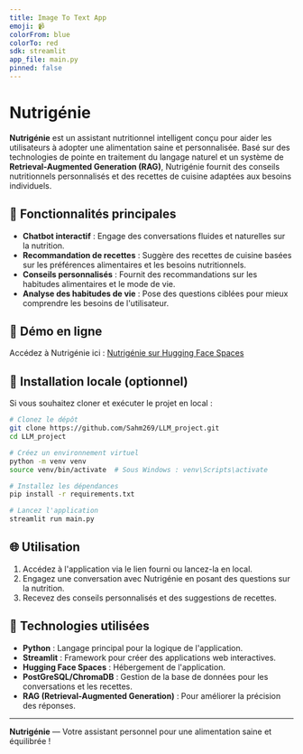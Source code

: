 ```yaml
---
title: Image To Text App
emoji: 📹
colorFrom: blue
colorTo: red
sdk: streamlit
app_file: main.py
pinned: false
---
```


# Nutrigénie

**Nutrigénie** est un assistant nutritionnel intelligent conçu pour aider les utilisateurs à adopter une alimentation saine et personnalisée. Basé sur des technologies de pointe en traitement du langage naturel et un système de **Retrieval-Augmented Generation (RAG)**, Nutrigénie fournit des conseils nutritionnels personnalisés et des recettes de cuisine adaptées aux besoins individuels.

## 🌟 Fonctionnalités principales

- **Chatbot interactif** : Engage des conversations fluides et naturelles sur la nutrition.
- **Recommandation de recettes** : Suggère des recettes de cuisine basées sur les préférences alimentaires et les besoins nutritionnels.
- **Conseils personnalisés** : Fournit des recommandations sur les habitudes alimentaires et le mode de vie.
- **Analyse des habitudes de vie** : Pose des questions ciblées pour mieux comprendre les besoins de l'utilisateur.

## 🚀 Démo en ligne

Accédez à Nutrigénie ici : [Nutrigénie sur Hugging Face Spaces](https://huggingface.co/spaces/Sahm269/NutrigenieLLM)

## 📁 Installation locale (optionnel)

Si vous souhaitez cloner et exécuter le projet en local :

```bash
# Clonez le dépôt
git clone https://github.com/Sahm269/LLM_project.git
cd LLM_project

# Créez un environnement virtuel
python -m venv venv
source venv/bin/activate  # Sous Windows : venv\Scripts\activate

# Installez les dépendances
pip install -r requirements.txt

# Lancez l'application
streamlit run main.py
```

## 🌐 Utilisation

1. Accédez à l'application via le lien fourni ou lancez-la en local.
2. Engagez une conversation avec Nutrigénie en posant des questions sur la nutrition.
3. Recevez des conseils personnalisés et des suggestions de recettes.


## 👾 Technologies utilisées

- **Python** : Langage principal pour la logique de l'application.
- **Streamlit** : Framework pour créer des applications web interactives.
- **Hugging Face Spaces** : Hébergement de l'application.
- **PostGreSQL/ChromaDB** : Gestion de la base de données pour les conversations et les recettes.
- **RAG (Retrieval-Augmented Generation)** : Pour améliorer la précision des réponses.

---

**Nutrigénie** — Votre assistant personnel pour une alimentation saine et équilibrée !

